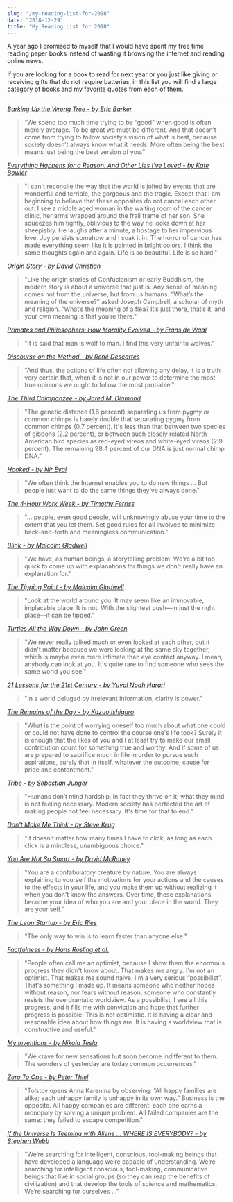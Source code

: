```yaml
---
slug: "/my-reading-list-for-2018"
date: "2018-12-29"
title: "My Reading List for 2018"
---
```


A year ago I promised to myself that I would have spent my free time reading paper books instead of wasting it browsing the internet and reading online news.

If you are looking for a book to read for next year or you just like giving or receiving gifts that do not require batteries, in this list you will find a large category of books and my favorite quotes from each of them.

---

*[Barking Up the Wrong Tree - by Eric Barker](http://a.co/d/9YaOnjj)*

> “We spend too much time trying to be “good” when good is often merely average. To be great we must be different. And that doesn’t come from trying to follow society’s vision of what is best, because society doesn’t always know what it needs. More often being the best means just being the best version of you.”


*[Everything Happens for a Reason: And Other Lies I\'ve Loved - by Kate Bowler](http://a.co/d/buBUXyf)*

> "I can't reconcile the way that the world is jolted by events that are wonderful and terrible, the gorgeous and the tragic. Except that I am beginning to believe that these opposites do not cancel each other out. I see a middle aged woman in the waiting room of the cancer clinic, her arms wrapped around the frail frame of her son. She squeezes him tightly, oblivious to the way he looks down at her sheepishly. He laughs after a minute, a hostage to her impervious love. Joy persists somehow and I soak it in. The horror of cancer has made everything seem like it is painted in bright colors. I think the same thoughts again and again. Life is so beautiful. Life is so hard."


*[Origin Story - by David Christian](http://a.co/d/e0hqkHu)*

> "Like the origin stories of Confucianism or early Buddhism, the modern story is about a universe that just is. Any sense of meaning comes not from the universe, but from us humans. “What’s the meaning of the universe?” asked Joseph Campbell, a scholar of myth and religion. “What’s the meaning of a flea? It’s just there, that’s it, and your own meaning is that you’re there."


*[Primates and Philosophers: How Morality Evolved - by Frans de Waal](http://a.co/d/7hE69Nh)*

> "It is said that man is wolf to man. I find this very unfair to wolves."


*[Discourse on the Method - by René Descartes](http://amzn.eu/4stWIOx)*

> "And thus, the actions of life often not allowing any delay, it is a truth very certain that, when it is not in our power to determine the most true opinions we ought to follow the most probable."


*[The Third Chimpanzee - by Jared M. Diamond](http://a.co/d/akU6UH3)*

> "The genetic distance (1.6 percent) separating us from pygmy or common chimps is barely double that separating pygmy from common chimps (0.7 percent). It's less than that between two species of gibbons (2.2 percent), or between such closely related North American bird species as red-eyed vireos and white-eyed vireos (2.9 percent). The remaining 98.4 percent of our DNA is just normal chimp DNA."


*[Hooked - by Nir Eyal](http://a.co/7PegxJR)*

> "We often think the Internet enables you to do new things … But people just want to do the same things they’ve always done."


*[The 4-Hour Work Week - by Timothy Ferriss](http://amzn.eu/eazkkDO)*

> "... people, even good people, will unknowingly abuse your time to the extent that you let them. Set good rules for all involved to minimize back-and-forth and meaningless communication."


*[Blink - by Malcolm Gladwell](http://a.co/8x8PEgr)*

> "We have, as human beings, a storytelling problem. We're a bit too quick to come up with explanations for things we don't really have an explanation for."


*[The Tipping Point - by Malcolm Gladwell](http://a.co/bQVfDQf)*

> "Look at the world around you. It may seem like an immovable, implacable place. It is not. With the slightest push—in just the right place—it can be tipped."


*[Turtles All the Way Down - by John Green](http://a.co/d/2bMyK8P)*

> "We never really talked much or even looked at each other, but it didn't matter because we were looking at the same sky together, which is maybe even more intimate than eye contact anyway. I mean, anybody can look at you. It's quite rare to find someone who sees the same world you see."


*[21 Lessons for the 21st Century - by Yuval Noah Harari](http://a.co/d/6rDeQnQ)*

> "In a world deluged by irrelevant information, clarity is power."


*[The Remains of the Day - by Kazuo Ishiguro](http://amzn.eu/2Xtl9Wu)*

> "What is the point of worrying oneself too much about what one could or could not have done to control the course one's life took? Surely it is enough that the likes of you and I at least try to make our small contribution count for something true and worthy. And if some of us are prepared to sacrifice much in life in order to pursue such aspirations, surely that in itself, whatever the outcome, cause for pride and contentment."


*[Tribe - by Sebastian Junger](http://a.co/gRlWmPi)*

> "Humans don’t mind hardship, in fact they thrive on it; what they mind is not feeling necessary. Modern society has perfected the art of making people not feel necessary. It's time for that to end."


*[Don't Make Me Think - by Steve Krug](http://a.co/fUo5BEm)*

> "It doesn’t matter how many times I have to click, as long as each click is a mindless, unambiguous choice."


*[You Are Not So Smart - by David McRaney](http://amzn.eu/d/fzx6pQ0)*

> "You are a confabulatory creature by nature. You are always explaining to yourself the motivations for your actions and the causes to the effects in your life, and you make them up without realizing it when you don't know the answers. Over time, these explanations become your idea of who you are and your place in the world. They are your self."


*[The Lean Startup - by Eric Ries](http://a.co/gvDImQl)*

> "The only way to win is to learn faster than anyone else."


*[Factfulness - by Hans Rosling et al.](http://a.co/fzphrx6)*

> "People often call me an optimist, because I show them the enormous progress they didn't know about. That makes me angry. I'm not an optimist. That makes me sound naive. I'm a very serious “possibilist”. That’s something I made up. It means someone who neither hopes without reason, nor fears without reason, someone who constantly resists the overdramatic worldview. As a possibilist, I see all this progress, and it fills me with conviction and hope that further progress is possible. This is not optimistic. It is having a clear and reasonable idea about how things are. It is having a worldview that is constructive and useful."


*[My Inventions - by Nikola Tesla](http://amzn.eu/9Nww2Qn)*

> "We crave for new sensations but soon become indifferent to them. The wonders of yesterday are today common occurrences."


*[Zero To One - by Peter Thiel](http://a.co/hX0z2dn)*

> "Tolstoy opens Anna Karenina by observing: “All happy families are alike; each unhappy family is unhappy in its own way.” Business is the opposite. All happy companies are different: each one earns a monopoly by solving a unique problem. All failed companies are the same: they failed to escape competition."


*[If the Universe Is Teeming with Aliens ... WHERE IS EVERYBODY? - by Stephen Webb](http://a.co/9kULI2q)*

> "We’re searching for intelligent, conscious, tool-making beings that have developed a language we’re capable of understanding. We’re searching for intelligent conscious, tool-making, communicative beings that live in social groups (so they can reap the benefits of civilization) and that develop the tools of science and mathematics. We’re searching for ourselves ..."